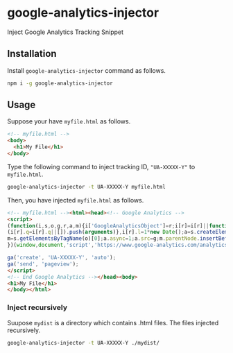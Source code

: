 # google-analytics-injector
Inject Google Analytics Tracking Snippet

## Installation

Install `google-analytics-injector` command as follows.

```bash
npm i -g google-analytics-injector
```

## Usage

Suppose your have `myfile.html` as follows.

```html
<!-- myfile.html -->
<body>
  <h1>My File</h1>
</body>
```

Type the following command to inject tracking ID, `"UA-XXXXX-Y"` to `myfile.html`.

```bash
google-analytics-injector -t UA-XXXXX-Y myfile.html
```

Then, you have injected `myfile.html` as follows.

```html
<!-- myfile.html --><html><head><!-- Google Analytics -->
<script>
(function(i,s,o,g,r,a,m){i['GoogleAnalyticsObject']=r;i[r]=i[r]||function(){
(i[r].q=i[r].q||[]).push(arguments)},i[r].l=1*new Date();a=s.createElement(o),
m=s.getElementsByTagName(o)[0];a.async=1;a.src=g;m.parentNode.insertBefore(a,m)
})(window,document,'script','https://www.google-analytics.com/analytics.js','ga');

ga('create', 'UA-XXXXX-Y', 'auto');
ga('send', 'pageview');
</script>
<!-- End Google Analytics --></head><body>
<h1>My File</h1>
</body></html>
```

### Inject recursively

Suupose `mydist` is a directory which contains .html files. The files injected recursively. 

```bash
google-analytics-injector -t UA-XXXXX-Y ./mydist/
```
